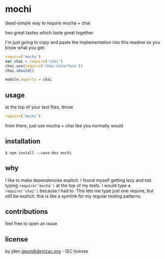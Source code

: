 # mochi
dead-simple way to require mocha + chai

two great tastes which taste great together

I'm just going to copy and paste the implementation into this readme so you know what you get:

```js
require('mocha')
var chai = require('chai')
chai.use(require('chai-interface'))
chai.should()

module.exports = chai
```

## usage
at the top of your test files, throw
```js
require('mochi')
```

from there, just use mocha + chai like you normally would

## installation
```
$ npm install --save-dev mochi
```

## why

I like to make dependencies explicit. I found myself getting lazy and not typing `require('mocha')` at the top of my tests. I would type a `require('chai')` because I had to. This lets me type just one require, but still be explicit. this is like a symlink for my regular testing patterns.

## contributions
feel free to open an issue

## license
by jden <jason@denizac.org> - ISC license